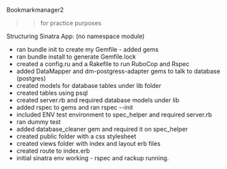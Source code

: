 Bookmarkmanager2

>> for practice purposes

Structuring Sinatra App: (no namespace module)
  - ran bundle init to create my Gemfile - added gems
  - ran bundle install to generate Gemfile.lock
  - created a config.ru and a Rakefile to run RuboCop and Rspec
  - added DataMapper and dm-postgress-adapter gems to talk to database (postgres)
  - created models for database tables under lib folder
  - created tables using psql
  - created server.rb and required database models under lib
  - added rspec to gems and ran rspec --init
  - included ENV test environment to spec_helper and required server.rb
  - ran dummy test
  - added database_cleaner gem and required it on spec_helper
  - created public folder with a css stylesheet
  - created views folder with index and layout erb files
  - created route to index.erb
  - initial sinatra env working - rspec and rackup running.
